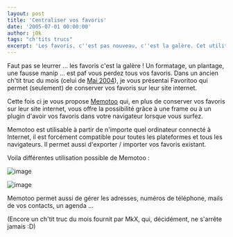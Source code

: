```yaml
---
layout: post
title: 'Centraliser vos favoris'
date: '2005-07-01 00:00:00'
author: j0k
tags: "ch'tits trucs"
excerpt: 'Les favoris, c''est pas nouveau, c''est la galère. Cet utilitaire vous permet de conserver vos favoris sur un serveur mais aussi de le savoir dans votre navigateur.'
---
```


Faut pas se leurrer ... les favoris c'est la galère !  Un formatage, un plantage, une fausse manip ... est paf vous perdez tous vos favoris. Dans un ancien ch'tit truc du mois (celui de [Mai 2004](http://www.j0k3r.net/chtit-truc-la-meilleure-facon-de-gerer-vos-favoris-15.html)), je vous présentai Favoritoo qui permet (seulement) de conserver vos favoris sur leur site internet.

  Cette fois ci je vous propose [Memotoo](http://www.memotoo.com/) qui, en plus de conserver vos favoris sur leur site internet, vous offre la possibilité grâce à une frame ou à un plugin d'avoir vos favoris dans votre navigateur lorsque vous surfez.

  Memotoo est utilisable à partir de n'importe quel ordinateur connecté à Internet, il est forcément compatible pour toutes les plateformes et tous les navigateurs. Il permet aussi d'exporter / importer vos favoris existant.

  Voila différentes utilisation possible de Memotoo :

  ![image](https://www.memotoo.com/img/85.gif)

![image](https://www.memotoo.com/img/86.gif)

  Memotoo permet aussi de gérer les adresses, numéros de téléphone, mails de vos contacts, un agenda ...

  (Encore un ch'tit truc du mois fournit par MkX, qui, décidément, ne s'arrête jamais :D)
